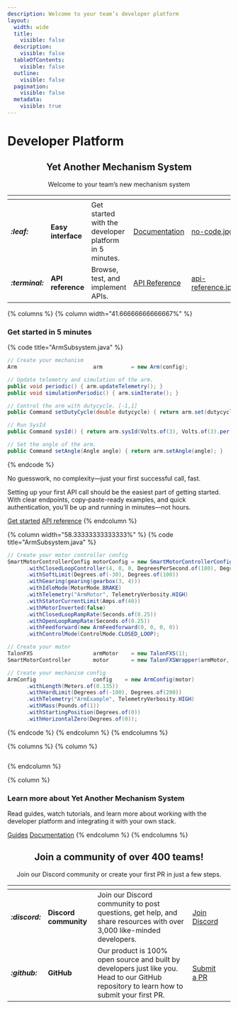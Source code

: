 ```yaml
---
description: Welcome to your team’s developer platform
layout:
  width: wide
  title:
    visible: false
  description:
    visible: false
  tableOfContents:
    visible: false
  outline:
    visible: false
  pagination:
    visible: false
  metadata:
    visible: true
---
```


# Developer Platform

<h2 align="center">Yet Another Mechanism System</h2>

<p align="center">Welcome to your team’s new mechanism system</p>

<table data-card-size="large" data-view="cards"><thead><tr><th></th><th></th><th></th><th data-hidden data-card-target data-type="content-ref"></th><th data-hidden data-card-cover data-type="files"></th></tr></thead><tbody><tr><td><h4><i class="fa-leaf">:leaf:</i></h4></td><td><strong>Easy interface</strong></td><td>Get started with the developer platform in 5 minutes.</td><td><a href="https://app.gitbook.com/o/MwECAyhaWCMK5V9K79gd/s/ZM0CFmYiQzcrY4zDcTtZ/">Documentation</a></td><td><a href=".gitbook/assets/no-code.jpg">no-code.jpg</a></td></tr><tr><td><h4><i class="fa-terminal">:terminal:</i></h4></td><td><strong>API reference</strong></td><td>Browse, test, and implement APIs.</td><td><a href="https://app.gitbook.com/o/MwECAyhaWCMK5V9K79gd/s/ezOwaXLQ3h1N7tr3zYnj/">API Reference</a></td><td><a href=".gitbook/assets/api-reference.jpg">api-reference.jpg</a></td></tr></tbody></table>

{% columns %}
{% column width="41.66666666666667%" %}
### Get started in 5 minutes

{% code title="ArmSubsystem.java" %}
```java
// Create your mechanism
Arm                        arm         = new Arm(config);

// Update telemetry and simulation of the arm.
public void periodic() { arm.updateTelemetry(); }
public void simulationPeriodic() { arm.simIterate(); }

// Control the arm with dutycycle. [-1,1]
public Command setDutyCycle(double dutycycle) { return arm.set(dutycycle); }

// Run SysId
public Command sysId() { return arm.sysId(Volts.of(3), Volts.of(3).per(Second), Second.of(30)); }

// Set the angle of the arm.
public Command setAngle(Angle angle) { return arm.setAngle(angle); }
```
{% endcode %}

No guesswork, no complexity—just your first successful call, fast.

Setting up your first API call should be the easiest part of getting started. With clear endpoints, copy-paste-ready examples, and quick authentication, you’ll be up and running in minutes—not hours.

<a href="https://app.gitbook.com/o/MwECAyhaWCMK5V9K79gd/s/ZM0CFmYiQzcrY4zDcTtZ/" class="button primary" data-icon="rocket-launch">Get started</a> <a href="https://app.gitbook.com/o/MwECAyhaWCMK5V9K79gd/s/ezOwaXLQ3h1N7tr3zYnj/" class="button secondary" data-icon="terminal">API reference</a>
{% endcolumn %}

{% column width="58.33333333333333%" %}
{% code title="ArmSubsystem.java" %}
```java
// Create your motor controller config
SmartMotorControllerConfig motorConfig = new SmartMotorControllerConfig(this)
      .withClosedLoopController(4, 0, 0, DegreesPerSecond.of(180), DegreesPerSecondPerSecond.of(90))
      .withSoftLimit(Degrees.of(-30), Degrees.of(100))
      .withGearing(gearing(gearbox(3, 4)))
      .withIdleMode(MotorMode.BRAKE)
      .withTelemetry("ArmMotor", TelemetryVerbosity.HIGH)
      .withStatorCurrentLimit(Amps.of(40))
      .withMotorInverted(false)
      .withClosedLoopRampRate(Seconds.of(0.25))
      .withOpenLoopRampRate(Seconds.of(0.25))
      .withFeedforward(new ArmFeedforward(0, 0, 0, 0))
      .withControlMode(ControlMode.CLOSED_LOOP);

// Create your motor
TalonFXS                   armMotor    = new TalonFXS(1);
SmartMotorController       motor       = new TalonFXSWrapper(armMotor, DCMotor.getNEO(1), motorConfig);

// Create your mechanism config
ArmConfig                  config    = new ArmConfig(motor)
      .withLength(Meters.of(0.135))
      .withHardLimit(Degrees.of(-100), Degrees.of(200))
      .withTelemetry("ArmExample", TelemetryVerbosity.HIGH)
      .withMass(Pounds.of(1))
      .withStartingPosition(Degrees.of(0))
      .withHorizontalZero(Degrees.of(0));
```
{% endcode %}
{% endcolumn %}
{% endcolumns %}

{% columns %}
{% column %}
<figure><img src="https://gitbookio.github.io/onboarding-template-images/placeholder.png" alt=""><figcaption></figcaption></figure>
{% endcolumn %}

{% column %}
### Learn more about Yet Another Mechanism System

Read guides, watch tutorials, and learn more about working with the developer platform and integrating it with your own stack.

<a href="https://app.gitbook.com/o/MwECAyhaWCMK5V9K79gd/s/unoQcLkz5R1wNeAuLySo/" class="button primary" data-icon="book-open">Guides</a> <a href="https://app.gitbook.com/o/MwECAyhaWCMK5V9K79gd/s/ZM0CFmYiQzcrY4zDcTtZ/" class="button secondary" data-icon="book">Documentation</a>
{% endcolumn %}
{% endcolumns %}

<h2 align="center">Join a community of over 400 teams!</h2>

<p align="center">Join our Discord community or create your first PR in just a few steps.</p>

<table data-card-size="large" data-view="cards"><thead><tr><th></th><th></th><th></th><th></th><th data-hidden data-card-cover data-type="files"></th></tr></thead><tbody><tr><td><h4><i class="fa-discord">:discord:</i></h4></td><td><strong>Discord community</strong></td><td>Join our Discord community to post questions, get help, and share resources with over 3,000 like-minded developers.</td><td><a href="https://discord.gg/yagsl" class="button secondary">Join Discord</a></td><td></td></tr><tr><td><h4><i class="fa-github">:github:</i></h4></td><td><strong>GitHub</strong></td><td>Our product is 100% open source and built by developers just like you. Head to our GitHub repository to learn how to submit your first PR.</td><td><a href="https://github.com/Yet-Another-Software-Suite/YAMS/pulls" class="button secondary">Submit a PR</a></td><td></td></tr></tbody></table>
